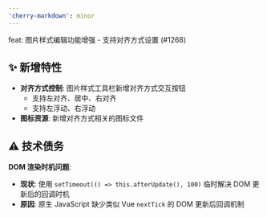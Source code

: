 ```yaml
---
'cherry-markdown': minor
---
```


feat: 图片样式编辑功能增强 - 支持对齐方式设置 (#1268)

## ✨ 新增特性

- **对齐方式控制**: 图片样式工具栏新增对齐方式交互按钮
  - 支持左对齐、居中、右对齐
  - 支持左浮动、右浮动
- **图标资源**: 新增对齐方式相关的图标文件

## ⚠️ 技术债务

**DOM 渲染时机问题**:

- **现状**: 使用 `setTimeout(() => this.afterUpdate(), 100)` 临时解决 DOM 更新后的回调时机
- **原因**: 原生 JavaScript 缺少类似 Vue `nextTick` 的 DOM 更新后回调机制
